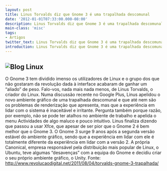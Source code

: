 ```yaml
---
layout: post
title: Linus Torvalds diz que Gnome 3 é uma trapalhada descomunal
date: '2012-01-01T07:33:00.000-08:00'
description: Linus Torvalds diz que Gnome 3 é uma trapalhada descomunal
main-class: 'misc'
tags:
- Artigos
twitter_text: Linus Torvalds diz que Gnome 3 é uma trapalhada descomunal
introduction: Linus Torvalds diz que Gnome 3 é uma trapalhada descomunal
---
```

![Blog Linux](http://www.revolucaodigital.net/wp-content/uploads/2011/04/gnome-3-_03.jpg "Blog Linux")
--
O Gnome 3 tem dividido imenso os utilizadores de Linux e  o grupo dos que não gostaram da revolução dada à interface acabaram de  ganhar um “aliado” de peso. Falo-vos, nada mais nada menos, de Linus Torvalds, o criador do Linux.
Numa discussão  recente no Google Plus, Linus apelidou o novo ambiente gráfico de uma  trapalhada descomunal e que até nem são os problemas de renderização que  apresenta, mas que a experiência em lidar com o sistema é inaceitável e  irritante.
Pergunta também porque razão, por exemplo, não se pode ter atalhos no  ambiente de trabalho e apelida o menu Actividades de algo maluco e  pouco intuitivo.
Linus finaliza dizendo que passou a usar Xfce, que apesar de ser pior que o Gnome 2 é bem melhor que o Gnome 3.
O Gnome 3 surge 9 anos após a segunda versão estável do ambiente  gráfico, sendo que a experiência em lidar com ele é totalmente diferente  da experiência em lidar com a versão 2. A própria Canonical, empresa  responsável pela distribuição mais popular de Linux, o Ubuntu, teve  algumas “desavenças” com a equipa do Gnome e decidiu criar o seu próprio  ambiente gráfico, o Unity.
Fonte: http://www.revolucaodigital.net/2011/08/04/torvalds-gnome-3-trapalhada/
